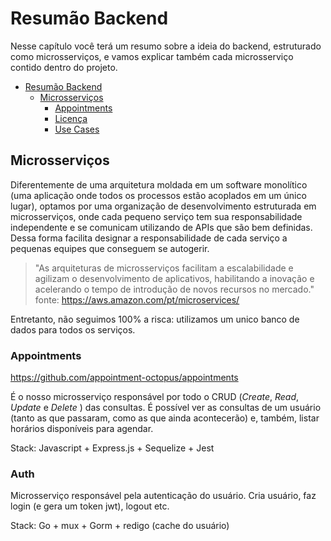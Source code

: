 # Resumão Backend

Nesse capítulo você terá um resumo sobre a ideia do backend, estruturado como microsserviços, e vamos explicar também cada microsserviço contido dentro do projeto.

- [Resumão Backend]()
  - [Microsserviços](#Microsserviços)
    - [Appointments](#Appointments)
    - [Licença](#Licença)
    - [Use Cases](#Use-Cases)

## Microsserviços

Diferentemente de uma arquitetura moldada em um software monolítico (uma aplicação onde todos os processos estão acoplados em um único lugar), optamos por uma organização de desenvolvimento estruturada em microsserviços, onde cada pequeno serviço tem sua responsabilidade independente e se comunicam utilizando de APIs que são bem definidas. Dessa forma facilita designar a responsabilidade de cada serviço a pequenas equipes que conseguem se autogerir.

> "As arquiteturas de microsserviços facilitam a escalabilidade e agilizam o desenvolvimento de aplicativos, habilitando a inovação e acelerando o tempo de introdução de novos recursos no mercado." <br /> fonte: https://aws.amazon.com/pt/microservices/

Entretanto, não seguimos 100% a risca: utilizamos um unico banco de dados para todos os serviços.

### Appointments

https://github.com/appointment-octopus/appointments

É o nosso microsserviço responsável por todo o CRUD (*Create*, *Read*, *Update* e *Delete* ) das consultas. É possível ver as consultas de um usuário (tanto as que passaram, como as que ainda acontecerão) e, também, listar horários disponíveis para agendar.

Stack: Javascript + Express.js + Sequelize + Jest

### Auth

Microsserviço responsável pela autenticação do usuário. Cria usuário, faz login (e gera um token jwt), logout etc.

Stack: Go + mux + Gorm + redigo (cache do usuário)
